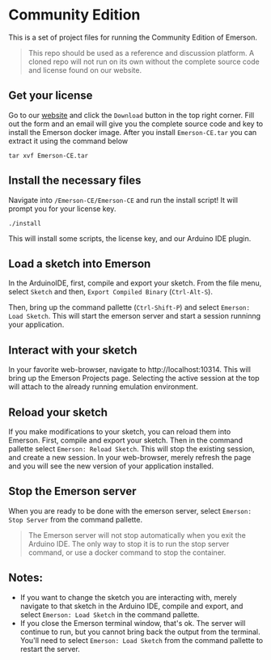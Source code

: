 # Community Edition
This is a set of project files for running the Community Edition of Emerson.
> This repo should be used as a reference and discussion platform. A cloned repo will not run on its own without the complete source code and license found on our website.

## Get your license
 Go to our [website](https://tuliptreetech.com) and click the `Download` button in the top right corner. Fill out the form and an email will give you the complete source code and key to install the Emerson docker image. After you install `Emerson-CE.tar` you can extract it using the command below

 ```
 tar xvf Emerson-CE.tar
 ```

## Install the necessary files
Navigate into `/Emerson-CE/Emerson-CE` and run the install script! It will prompt you for your license key.
```
./install
```

This will install some scripts, the license key, and our Arduino IDE plugin.

## Load a sketch into Emerson
In the ArduinoIDE, first, compile and export your sketch. From the file menu, select `Sketch` and then, `Export Compiled Binary`  (`Ctrl-Alt-S`).

Then, bring up the command pallette (`Ctrl-Shift-P`) and select `Emerson: Load Sketch`. This will start the emerson server and start a session runninng your application.

## Interact with your sketch
In your favorite web-browser, navigate to http://localhost:10314. This will bring up the Emerson Projects page. Selecting the active session at the top will attach to the already running emulation environment.

## Reload your sketch
If you make modifications to your sketch, you can reload them into Emerson. First, compile and export your sketch. Then in the command pallette select `Emerson: Reload Sketch`. This will stop the existing session, and create a new session. In your web-browser, merely refresh the page and you will see the new version of your application installed.

## Stop the Emerson server
When you are ready to be done with the emerson server, select `Emerson: Stop Server` from the command pallette.
> The Emerson server will not stop automatically when you exit the Arduino IDE. The only way to stop it is to run the stop server command, or use a docker command to stop the container.

## Notes:
* If you want to change the sketch you are interacting with, merely navigate to that sketch in the Arduino IDE, compile and export, and select `Emerson: Load Sketch` in the command pallette.
* If you close the Emerson terminal window, that's ok. The server will continue to run, but you cannot bring back the output from the terminal. You'll need to select `Emerson: Load Sketch` from the command pallette to restart the server.
